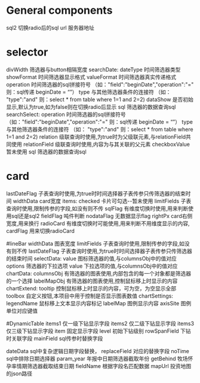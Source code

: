 #  General components
sql2                切换radio后的sql
url                 服务器地址



# selector
divWidth            筛选器与button相隔宽度
searchDate:
    dateType        时间筛选器类型
    showFormat      时间筛选器显示格式
    valueFormat     时间筛选器真实传递格式
    operation       时间筛选器的sql拼接符号   （如："field":"beginDate","operation":"="    则：sql传递 beginDate = “”）
    type            与其他筛选器条件的连接符  （如： "type":"and"                          则：select * from table where 1=1 and 2=2)
    dataShow        是否初始显示,默认为true,如为false则在切换radio后显示
    sql             筛选器的数据查询sql
searchSelect:
    operation       时间筛选器的sql拼接符号   （如："field":"beginDate","operation":"="    则：sql传递 beginDate = “”）
    type            与其他筛选器条件的连接符  （如： "type":"and"                          则：select * from table where 1=1 and 2=2)
    relation        级联查询时使用,为true时为父级联元素,与relationField共同使用
    relationField   级联查询时使用,内容为与其关联的父元素
    checkboxValue   暂未使用
    sql             筛选器的数据查询sql
    
# card
lastDateFlag        子表查询时使用,为true时时间选择器子表传参只传筛选器的结束时间
widthData           card宽度
items:
checked             卡片可勾选--暂未使用
limitFields         子表查询时使用,限制传参的字段,如没有则不传
sqlFlag             有维度切换时使用,用来判断使用sql还是sql2
fieldFlag           吨件判断
nodataFlag          无数据显示flag
rightPx             card右侧宽度,用来换行
radioCard           有维度切换时可能使用,用来判断不用维度显示的内容,
cardFlag            用来切换radioCard

#lineBar
widthData           图表宽度
limitFields         子表查询时使用,限制传参的字段,如没有则不传
lastDateFlag        子表查询时使用,为true时时间选择器子表传参只传筛选器的结束时间
selectData:
    value           图标筛选器的值,与columnsObj中的值对应
    options         筛选器的下拉选项
        value       下拉选项的值,与columnsObj中的值对应
chartData:
    columnsObj      有筛选器的图表使用,内部包含的每一个对象都是筛选器的一个选择
    labelMapObj     有筛选器的图表使用,控制鼠标移上时显示的内容
chartExtend:
    tooltip         控制鼠标移上时显示的内容，可为空，为空显示全部 
    toolbox         自定义按钮,本项目中用于控制是否显示图表数值
chartSettings:
    legendName      鼠标移上文本显示内容标记
    labelMap        图例显示内容
    axisSite        图例单位对应键值
    
#DynamicTable
items1              仅一级下钻显示字段
items2              仅二级下钻显示字段
items3              仅三级下钻显示字段
item                固定显示字段
level               初始下钻级别
rowSpanField        下钻时关联字段
mainField           sql传参时替换字段

dateData            sql中复杂逻辑日期字段替换，
replaceField        对应的替换字段
noTime              sql中排除日期选择器
param_year          年报中日期筛选器截取年份
getBehind           牧场怀孕率情期筛选器截取结束日期
fieldName           根据字段名匹配数据
mapUrl              投资地图的json路径